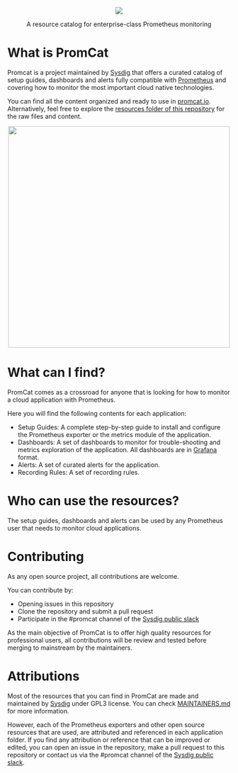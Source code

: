 <p align="center"><img  src="images/logo.svg"></p>
<p align="center">A resource catalog for enterprise-class Prometheus monitoring </p> 

# What is PromCat
Promcat is a project maintained by [Sysdig](http://sysdig.com) that offers a curated catalog of setup guides, dashboards and alerts fully compatible with [Prometheus](https://prometheus.io/) and covering how to monitor the most important cloud native technologies. 

You can find all the content organized and ready to use in [promcat.io](https://promcat.io). Alternatively, feel free to explore the [resources folder of this repository](resources) for the raw files and content.

<p align="center"><img width="500" src="images/promcat-screenshot.png"></p>

# What can I find?
PromCat comes as a crossroad for anyone that is looking for how to monitor a cloud application with Prometheus. 

Here you will find the following contents for each application: 
* Setup Guides: A complete step-by-step guide to install and configure the Prometheus exporter or the metrics module of the application.
* Dashboards: A set of dashboards to monitor for trouble-shooting and metrics exploration of the application. All dashboards are in [Grafana](https://github.com/grafana/grafana) format.
* Alerts: A set of curated alerts for the application.
* Recording Rules: A set of recording rules.

# Who can use the resources?
The setup guides, dashboards and alerts can be used by any Prometheus user that needs to monitor cloud applications.

# Contributing
As any open source project, all contributions are welcome. 

You can contribute by:
* Opening issues in this repository
* Clone the repository and submit a pull request
* Participate in the #promcat channel of the [Sysdig public slack](http://sysdig.slack.com)

As the main objective of PromCat is to offer high quality resources for professional users, all contributions will be review and tested before merging to mainstream by the maintainers.

# Attributions
Most of the resources that you can find in PromCat are made and maintained by [Sysdig](http://sysdig.com) under GPL3 license. You can check [MAINTAINERS.md](MAINTAINERS.md) for more information.

However, each of the Prometheus exporters and other open source resources that are used, are attributed and referenced in each application folder. If you find any attribution or reference that can be improved or edited, you can open an issue in the repository, make a pull request to this repository or contact us via the #promcat channel of the [Sysdig public slack](sysdig.slack.com).